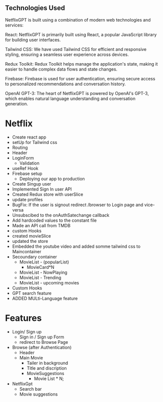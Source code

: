 
## Technologies Used

NetflixGPT is built using a combination of modern web technologies and services:

React: NetflixGPT is primarily built using React, a popular JavaScript library for building user interfaces.

Tailwind CSS: We have used Tailwind CSS for efficient and responsive styling, ensuring a seamless user experience across devices.

Redux Toolkit: Redux Toolkit helps manage the application's state, making it easier to handle complex data flows and state changes.

Firebase: Firebase is used for user authentication, ensuring secure access to personalized recommendations and conversation history.

OpenAI GPT-3: The heart of NetflixGPT is powered by OpenAI's GPT-3, which enables natural language understanding and conversation generation.


# Netflix
- Create react app
- setUp for Tailwind css
- Routing
- Header
- LoginForm
     - Validation
- useRef Hook     
- Firebase setup
     - Deploying our app to production 
- Create Singup user 
- Implemented Sign In user API
- Created Redux store with userSlice  
- update profiles
- BugFix: If the user is signout redirect /browser to Login page and vice-versa 
- Unsubscibed to the onAuthSatechange callback
- Add hardcoded values to the constant file
- Made an API call from TMDB
- custom Hooks
- created movieSlice
- updated the store
- Embedded the youtube video and added somme tailwind css to Maincontainer
- Secoundary container
     - MovieList - (popularList)      
        - MovieCard*N
     - MovieList - NowPlaying
     - MovieList - Trending
     - MovieList - upcoming movies
- Custom Hooks  
- GPT search feature   
- ADDED MULti-Language feature



# Features
- Login/ Sign up
   - Sign in / Sign up Form
   - redirect to Browse Page
- Browse (after Authentication)
    - Header
    - Main Movie
         - Tailer in background
         - Title and discription
         - MovieSuggestions
              - Movie List * N;
 - NetflixGpt
      - Search bar
      - Movie suggestions             